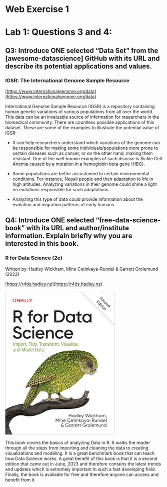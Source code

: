 # Web Exercise 1

# Lab 1: Questions 3 and 4:

## Q3: Introduce ONE selected “Data Set” from the [awesome-datascience] GitHub with its URL and describe its potential applications and values.

### IGSR: The International Genome Sample Resource

[https://www.internationalgenome.org/data](https://www.internationalgenome.org/data)


International Genome Sample Resource (IGSR) is a repository containing human genetic variations of various populations from all over the world. This data can be an invaluable source of information for researchers in the biomedical community. There are countless possible applications of this dataset. These are some of the examples to illustrate the potential value of IGSR:

- It can help researchers understand which variations of the genome can be responsible for making some individuals/populations more prone to certain diseases such as cancer, or on the other hand, making them resistant. One of the well-known examples of such disease is Sickle Cell Anemia caused by a mutation in a hemoglobin beta gene (HBG).

- Some populations are better accustomed to certain environmental conditions. For instance, Nepali people and their adaptation to life in high altitudes. Analyzing variations in their genome could shine a light on mutations responsible for such adaptations.

- Analyzing this type of data could provide information about the evolution and migration patterns of early humans.



## Q4: Introduce ONE selected “free-data-science-book” with its URL and author/institute information. Explain briefly why you are interested in this book.



### R for Data Science (2e)
Written by: Hadley Wickham, Mine Cetinkaya-Rundel
& Garrett Grolemund (2023)

[https://r4ds.hadley.nz](https://r4ds.hadley.nz)


![Book Cover](/cover.jpg)

This book covers the basics of analyzing Data in R. It walks the reader through all the steps from importing and cleaning the data to creating visualizations and modeling. It is a great benchmark book that can teach how Data Science works. 
A great benefit of this book is that it is a second edition that came out in June, 2023 and therefore contains the latest trends and updates which is extremely important in such a fast developing field. Finally, the book is available for free and therefore anyone can access and benefit from it. 
